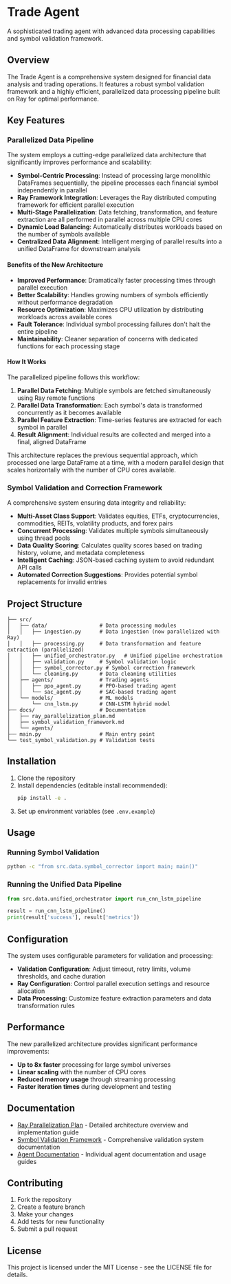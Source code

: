# Trade Agent

A sophisticated trading agent with advanced data processing capabilities and symbol validation framework.

## Overview

The Trade Agent is a comprehensive system designed for financial data analysis and trading operations. It features a robust symbol validation framework and a highly efficient, parallelized data processing pipeline built on Ray for optimal performance.

## Key Features

### Parallelized Data Pipeline

The system employs a cutting-edge parallelized data architecture that significantly improves performance and scalability:

- **Symbol-Centric Processing**: Instead of processing large monolithic DataFrames sequentially, the pipeline processes each financial symbol independently in parallel
- **Ray Framework Integration**: Leverages the Ray distributed computing framework for efficient parallel execution
- **Multi-Stage Parallelization**: Data fetching, transformation, and feature extraction are all performed in parallel across multiple CPU cores
- **Dynamic Load Balancing**: Automatically distributes workloads based on the number of symbols available
- **Centralized Data Alignment**: Intelligent merging of parallel results into a unified DataFrame for downstream analysis

#### Benefits of the New Architecture

- **Improved Performance**: Dramatically faster processing times through parallel execution
- **Better Scalability**: Handles growing numbers of symbols efficiently without performance degradation
- **Resource Optimization**: Maximizes CPU utilization by distributing workloads across available cores
- **Fault Tolerance**: Individual symbol processing failures don't halt the entire pipeline
- **Maintainability**: Cleaner separation of concerns with dedicated functions for each processing stage

#### How It Works

The parallelized pipeline follows this workflow:

1. **Parallel Data Fetching**: Multiple symbols are fetched simultaneously using Ray remote functions
2. **Parallel Data Transformation**: Each symbol's data is transformed concurrently as it becomes available
3. **Parallel Feature Extraction**: Time-series features are extracted for each symbol in parallel
4. **Result Alignment**: Individual results are collected and merged into a final, aligned DataFrame

This architecture replaces the previous sequential approach, which processed one large DataFrame at a time, with a modern parallel design that scales horizontally with the number of CPU cores available.

### Symbol Validation and Correction Framework

A comprehensive system ensuring data integrity and reliability:

- **Multi-Asset Class Support**: Validates equities, ETFs, cryptocurrencies, commodities, REITs, volatility products, and forex pairs
- **Concurrent Processing**: Validates multiple symbols simultaneously using thread pools
- **Data Quality Scoring**: Calculates quality scores based on trading history, volume, and metadata completeness
- **Intelligent Caching**: JSON-based caching system to avoid redundant API calls
- **Automated Correction Suggestions**: Provides potential symbol replacements for invalid entries

## Project Structure

```
├── src/
│   ├── data/                 # Data processing modules
│   │   ├── ingestion.py      # Data ingestion (now parallelized with Ray)
│   │   ├── processing.py     # Data transformation and feature extraction (parallelized)
│   │   ├── unified_orchestrator.py   # Unified pipeline orchestration
│   │   ├── validation.py     # Symbol validation logic
│   │   ├── symbol_corrector.py # Symbol correction framework
│   │   └── cleaning.py       # Data cleaning utilities
│   ├── agents/               # Trading agents
│   │   ├── ppo_agent.py      # PPO-based trading agent
│   │   └── sac_agent.py      # SAC-based trading agent
│   └── models/               # ML models
│       └── cnn_lstm.py       # CNN-LSTM hybrid model
├── docs/                     # Documentation
│   ├── ray_parallelization_plan.md
│   ├── symbol_validation_framework.md
│   └── agents/
├── main.py                   # Main entry point
└── test_symbol_validation.py # Validation tests
```

## Installation

1. Clone the repository
2. Install dependencies (editable install recommended):
   ```bash
   pip install -e .
   ```
3. Set up environment variables (see `.env.example`)

## Usage

### Running Symbol Validation

```bash
python -c "from src.data.symbol_corrector import main; main()"
```

### Running the Unified Data Pipeline

```python
from src.data.unified_orchestrator import run_cnn_lstm_pipeline

result = run_cnn_lstm_pipeline()
print(result['success'], result['metrics'])
```

## Configuration

The system uses configurable parameters for validation and processing:

- **Validation Configuration**: Adjust timeout, retry limits, volume thresholds, and cache duration
- **Ray Configuration**: Control parallel execution settings and resource allocation
- **Data Processing**: Customize feature extraction parameters and data transformation rules

## Performance

The new parallelized architecture provides significant performance improvements:

- **Up to 8x faster** processing for large symbol universes
- **Linear scaling** with the number of CPU cores
- **Reduced memory usage** through streaming processing
- **Faster iteration times** during development and testing

## Documentation

- [Ray Parallelization Plan](docs/ray_parallelization_plan.md) - Detailed architecture overview and implementation guide
- [Symbol Validation Framework](docs/symbol_validation_framework.md) - Comprehensive validation system documentation
- [Agent Documentation](docs/agents/) - Individual agent documentation and usage guides

## Contributing

1. Fork the repository
2. Create a feature branch
3. Make your changes
4. Add tests for new functionality
5. Submit a pull request

## License

This project is licensed under the MIT License - see the LICENSE file for details.
